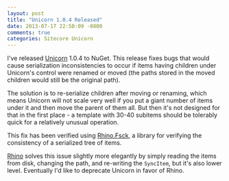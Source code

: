 ```yaml
---
layout: post
title: "Unicorn 1.0.4 Released"
date: 2013-07-17 22:50:09 -0800
comments: true
categories: Sitecore Unicorn
---
```

I've released [Unicorn](https://github.com/kamsar/Unicorn) 1.0.4 to NuGet. This release fixes bugs that would cause serialization inconsistencies to occur if items having children under Unicorn's control were renamed or moved (the paths stored in the moved children would still be the original path).

The solution is to re-serialize children after moving or renaming, which means Unicorn will not scale very well if you put a giant number of items under it and then move the parent of them all. But then it's not designed for that in the first place - a template with 30-40 subitems should be tolerably quick for a relatively unusual operation.

This fix has been verified using [Rhino.Fsck](https://github.com/kamsar/Rhino/tree/master/src/Rhino.Fsck), a library for verifying the consistency of a serialized tree of items.

[Rhino](https://github.com/kamsar/Rhino) solves this issue slightly more elegantly by simply reading the items from disk, changing the path, and re-writing the `SyncItem`, but it's also lower level. Eventually I'd like to deprecate Unicorn in favor of Rhino.